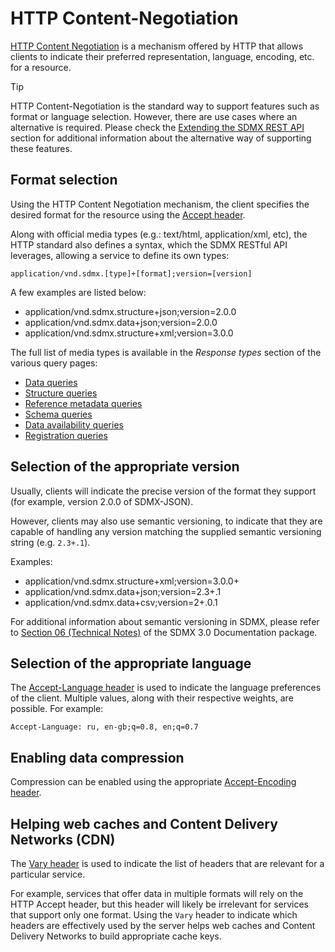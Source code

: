 # HTTP Content-Negotiation

[HTTP Content Negotiation](http://www.w3.org/Protocols/rfc2616/rfc2616-sec12.html) is a mechanism offered by HTTP that allows clients to indicate their preferred representation, language, encoding, etc. for a resource.

> [!TIP]
> HTTP Content-Negotiation is the standard way to support features such as format or language selection. However, there are use cases where an alternative is required. Please check the [Extending the SDMX REST API](extend.md) section for additional information about the alternative way of supporting these features. 

## Format selection

Using the HTTP Content Negotiation mechanism, the client specifies the desired format for the resource using the [Accept header](http://www.w3.org/Protocols/rfc2616/rfc2616-sec14.html).

Along with official media types (e.g.: text/html, application/xml, etc), the HTTP standard also defines a syntax, which the SDMX RESTful API leverages, allowing a service to define its own types:

    application/vnd.sdmx.[type]+[format];version=[version]

A few examples are listed below:

- application/vnd.sdmx.structure+json;version=2.0.0
- application/vnd.sdmx.data+json;version=2.0.0
- application/vnd.sdmx.structure+xml;version=3.0.0

The full list of media types is available in the _Response types_ section of the various query pages:

- [Data queries](data.md#response-types)
- [Structure queries](structures.md#response-types)
- [Reference metadata queries](metadata.md#response-types)
- [Schema queries](schema.md#response-types)
- [Data availability queries](availability.md#response-types)
- [Registration queries](registration.md#response-types)

## Selection of the appropriate version

Usually, clients will indicate the precise version of the format they support (for example, version 2.0.0 of SDMX-JSON). 

However, clients may also use semantic versioning, to indicate that they are capable of handling any version matching the supplied semantic versioning string (e.g. `2.3+.1`).

Examples:

- application/vnd.sdmx.structure+xml;version=3.0.0+
- application/vnd.sdmx.data+json;version=2.3+.1
- application/vnd.sdmx.data+csv;version=2+.0.1

For additional information about semantic versioning in SDMX, please refer to [Section 06 (Technical Notes)](https://sdmx.org/wp-content/uploads/SDMX_3-0-0_SECTION_6_FINAL-1_0.pdf) of the SDMX 3.0 Documentation package.

## Selection of the appropriate language

The [Accept-Language header](http://www.w3.org/Protocols/rfc2616/rfc2616-sec14.html) is used to indicate the language preferences of the client. Multiple values, along with their respective weights, are possible. For example:

    Accept-Language: ru, en-gb;q=0.8, en;q=0.7

## Enabling data compression

Compression can be enabled using the appropriate [Accept-Encoding header](http://www.w3.org/Protocols/rfc2616/rfc2616-sec14.html).

## Helping web caches and Content Delivery Networks (CDN)

The [Vary header](http://www.w3.org/Protocols/rfc2616/rfc2616-sec14.html) is used to indicate the list of headers that are relevant for a particular service.

For example, services that offer data in multiple formats will rely on the HTTP Accept header, but this header will likely be irrelevant for services that support only one format. Using the `Vary` header to indicate which headers are effectively used by the server helps web caches and Content Delivery Networks to build appropriate cache keys.
